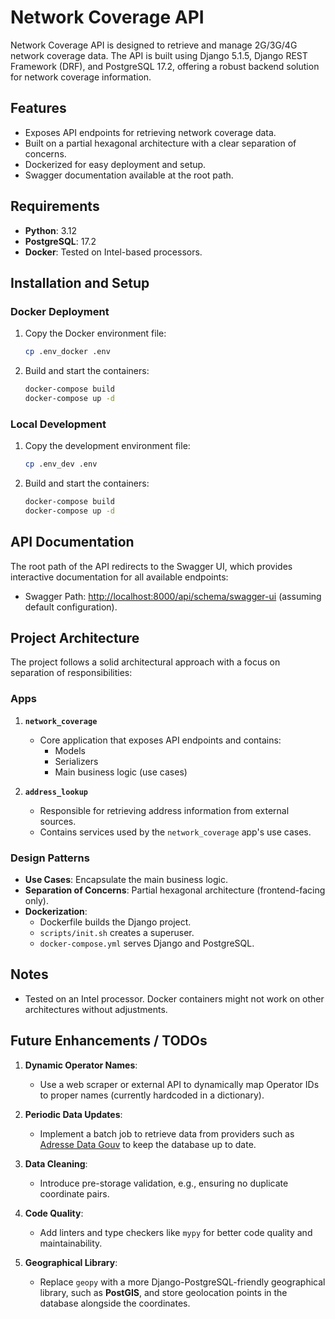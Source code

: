 # Network Coverage API

Network Coverage API is designed to retrieve and manage 2G/3G/4G network coverage data. The API is built using Django 5.1.5, Django REST Framework (DRF), and PostgreSQL 17.2, offering a robust backend solution for network coverage information.

## Features
- Exposes API endpoints for retrieving network coverage data.
- Built on a partial hexagonal architecture with a clear separation of concerns.
- Dockerized for easy deployment and setup.
- Swagger documentation available at the root path.

## Requirements
- **Python**: 3.12
- **PostgreSQL**: 17.2
- **Docker**: Tested on Intel-based processors.

## Installation and Setup
### Docker Deployment
1. Copy the Docker environment file:
   ```sh
   cp .env_docker .env
   ```
2. Build and start the containers:
   ```sh
   docker-compose build
   docker-compose up -d
   ```

### Local Development
1. Copy the development environment file:
   ```sh
   cp .env_dev .env
   ```
2. Build and start the containers:
   ```sh
   docker-compose build
   docker-compose up -d
   ```

## API Documentation
The root path of the API redirects to the Swagger UI, which provides interactive documentation for all available endpoints:
- Swagger Path: [http://localhost:8000/api/schema/swagger-ui](http://localhost:8000/api/schema/swagger-ui) (assuming default configuration).

## Project Architecture
The project follows a solid architectural approach with a focus on separation of responsibilities:

### Apps
1. **`network_coverage`**
    - Core application that exposes API endpoints and contains:
        - Models
        - Serializers
        - Main business logic (use cases)

2. **`address_lookup`**
    - Responsible for retrieving address information from external sources.
    - Contains services used by the `network_coverage` app's use cases.

### Design Patterns
- **Use Cases**: Encapsulate the main business logic.
- **Separation of Concerns**: Partial hexagonal architecture (frontend-facing only).
- **Dockerization**:
    - Dockerfile builds the Django project.
    - `scripts/init.sh` creates a superuser.
    - `docker-compose.yml` serves Django and PostgreSQL.

## Notes
- Tested on an Intel processor. Docker containers might not work on other architectures without adjustments.

## Future Enhancements / TODOs
1. **Dynamic Operator Names**:
    - Use a web scraper or external API to dynamically map Operator IDs to proper names (currently hardcoded in a dictionary).

2. **Periodic Data Updates**:
    - Implement a batch job to retrieve data from providers such as [Adresse Data Gouv](https://adresse.data.gouv.fr/outils) to keep the database up to date.

3. **Data Cleaning**:
    - Introduce pre-storage validation, e.g., ensuring no duplicate coordinate pairs.

4. **Code Quality**:
    - Add linters and type checkers like `mypy` for better code quality and maintainability.

5. **Geographical Library**:
    - Replace `geopy` with a more Django-PostgreSQL-friendly geographical library, such as **PostGIS**, and store geolocation points in the database alongside the coordinates.

